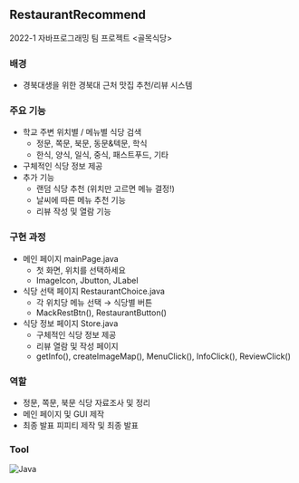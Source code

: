 ## RestaurantRecommend
2022-1 자바프로그래밍 팀 프로젝트 &lt;골목식당>

### 배경
- 경북대생을 위한 경북대 근처 맛집 추천/리뷰 시스템

### 주요 기능
- 학교 주변 위치별 / 메뉴별 식당 검색
    - 정문, 쪽문, 북문, 동문&텍문, 학식
    - 한식, 양식, 일식, 중식, 패스트푸드, 기타
- 구체적인 식당 정보 제공
- 추가 기능
    - 랜덤 식당 추천 (위치만 고르면 메뉴 결정!)
    - 날씨에 따른 메뉴 추천 기능
    - 리뷰 작성 및 열람 기능

### 구현 과정
- 메인 페이지 mainPage.java
    - 첫 화면, 위치를 선택하세요
    - ImageIcon, Jbutton, JLabel
- 식당 선택 페이지 RestaurantChoice.java
    - 각 위치당 메뉴 선택 → 식당별 버튼
    - MackRestBtn(), RestaurantButton()
- 식당 정보 페이지 Store.java
    - 구체적인 식당 정보 제공
    - 리뷰 열람 및 작성 페이지
    - getInfo(), createImageMap(), MenuClick(), InfoClick(), ReviewClick()
 
### 역할
- 정문, 쪽문, 북문 식당 자료조사 및 정리
- 메인 페이지 및 GUI 제작
- 최종 발표 피피티 제작 및 최종 발표

### Tool
![Java](https://img.shields.io/badge/Java-ED8B00?style=for-the-badge&logo=openjdk&logoColor=white)

